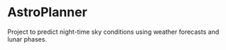 # AstroPlanner
Project to predict night-time sky conditions using weather forecasts and lunar phases.
